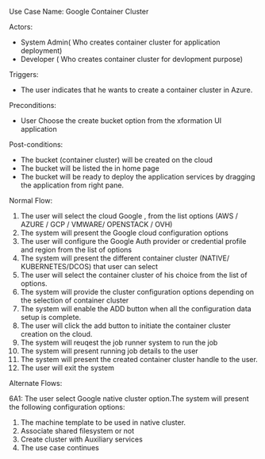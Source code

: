 Use Case Name: Google Container Cluster

Actors:

* System Admin\( Who creates container cluster for application deployment\)
* Developer \( Who creates container cluster for devlopment purpose\)

Triggers:

* The user indicates that he wants to create a container cluster in Azure.

Preconditions:

* User Choose the create bucket option from the  xformation UI application

Post-conditions:

* The bucket \(container cluster\) will be created on the cloud
* The  bucket will be listed the in  home page 
* The bucket will be ready to deploy the application services by dragging the application from right pane.

Normal Flow:

1. The user will select the cloud Google , from the list options \(AWS / AZURE / GCP / VMWARE/ OPENSTACK / OVH\)
2. The system will present the  Google cloud configuration options
3. The user will configure the  Google  Auth provider or credential profile and region from the list of options
4. The system will present the  different container cluster \(NATIVE/ KUBERNETES/DCOS\) that user can select
5. The user will select the container cluster of his choice from the list of options.
6. The system will provide the cluster configuration options depending on the selection of container cluster
7. The system will enable the ADD button when all the configuration data setup is complete.
8. The user will click the add button to initiate the container cluster creation on the cloud.
9. The system will reuqest the job runner system to run the  job
10. The system will present running job details to the user
11. The system will present the created container cluster handle to the user.
12. The user will exit the system

Alternate Flows:

6A1: The user select Google native cluster option.The system will present the following configuration options:

1. The machine template to be used in native cluster.
2. Associate  shared filesystem or not
3. Create cluster with Auxiliary services
4. The use case continues



